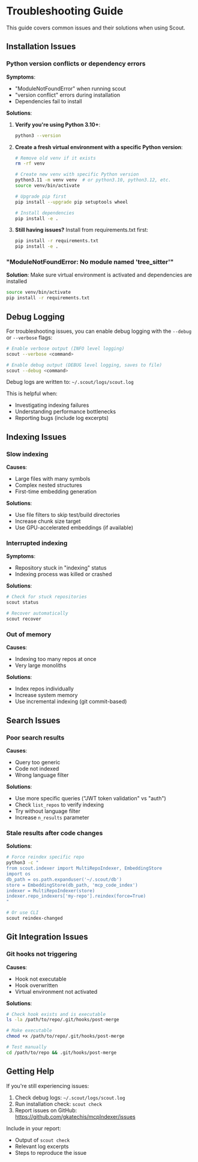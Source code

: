 # Troubleshooting Guide

This guide covers common issues and their solutions when using Scout.

## Installation Issues

### Python version conflicts or dependency errors

**Symptoms**:
- "ModuleNotFoundError" when running scout
- "version conflict" errors during installation
- Dependencies fail to install

**Solutions**:

1. **Verify you're using Python 3.10+**:
   ```bash
   python3 --version
   ```

2. **Create a fresh virtual environment with a specific Python version**:
   ```bash
   # Remove old venv if it exists
   rm -rf venv

   # Create new venv with specific Python version
   python3.11 -m venv venv  # or python3.10, python3.12, etc.
   source venv/bin/activate

   # Upgrade pip first
   pip install --upgrade pip setuptools wheel

   # Install dependencies
   pip install -e .
   ```

3. **Still having issues?** Install from requirements.txt first:
   ```bash
   pip install -r requirements.txt
   pip install -e .
   ```

### "ModuleNotFoundError: No module named 'tree_sitter'"

**Solution**: Make sure virtual environment is activated and dependencies are installed

```bash
source venv/bin/activate
pip install -r requirements.txt
```

## Debug Logging

For troubleshooting issues, you can enable debug logging with the `--debug` or `--verbose` flags:

```bash
# Enable verbose output (INFO level logging)
scout --verbose <command>

# Enable debug output (DEBUG level logging, saves to file)
scout --debug <command>
```

Debug logs are written to: `~/.scout/logs/scout.log`

This is helpful when:
- Investigating indexing failures
- Understanding performance bottlenecks
- Reporting bugs (include log excerpts)

## Indexing Issues

### Slow indexing

**Causes**:
- Large files with many symbols
- Complex nested structures
- First-time embedding generation

**Solutions**:
- Use file filters to skip test/build directories
- Increase chunk size target
- Use GPU-accelerated embeddings (if available)

### Interrupted indexing

**Symptoms**:
- Repository stuck in "indexing" status
- Indexing process was killed or crashed

**Solutions**:
```bash
# Check for stuck repositories
scout status

# Recover automatically
scout recover
```

### Out of memory

**Causes**:
- Indexing too many repos at once
- Very large monoliths

**Solutions**:
- Index repos individually
- Increase system memory
- Use incremental indexing (git commit-based)

## Search Issues

### Poor search results

**Causes**:
- Query too generic
- Code not indexed
- Wrong language filter

**Solutions**:
- Use more specific queries ("JWT token validation" vs "auth")
- Check `list_repos` to verify indexing
- Try without language filter
- Increase `n_results` parameter

### Stale results after code changes

**Solutions**:
```bash
# Force reindex specific repo
python3 -c "
from scout.indexer import MultiRepoIndexer, EmbeddingStore
import os
db_path = os.path.expanduser('~/.scout/db')
store = EmbeddingStore(db_path, 'mcp_code_index')
indexer = MultiRepoIndexer(store)
indexer.repo_indexers['my-repo'].reindex(force=True)
"

# Or use CLI
scout reindex-changed
```

## Git Integration Issues

### Git hooks not triggering

**Causes**:
- Hook not executable
- Hook overwritten
- Virtual environment not activated

**Solutions**:
```bash
# Check hook exists and is executable
ls -la /path/to/repo/.git/hooks/post-merge

# Make executable
chmod +x /path/to/repo/.git/hooks/post-merge

# Test manually
cd /path/to/repo && .git/hooks/post-merge
```

## Getting Help

If you're still experiencing issues:
1. Check debug logs: `~/.scout/logs/scout.log`
2. Run installation check: `scout check`
3. Report issues on GitHub: https://github.com/gkatechis/mcpIndexer/issues

Include in your report:
- Output of `scout check`
- Relevant log excerpts
- Steps to reproduce the issue
